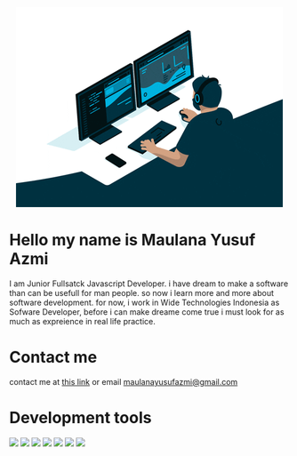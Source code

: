 <p align="center">
  <a href="http://ucupio.dev" target="_blank"><img src="./asset/giphy%20by%20%40dommespace.gif" /></a>
</p>

# Hello my name is Maulana Yusuf Azmi

I am Junior Fullsatck Javascript Developer. i have dream to make a software than can be usefull for man people. so now i learn more and more about software development. for now, i work in Wide Technologies Indonesia as Sofware Developer, before i can make dreame come true i must look for as much as expreience in real life practice. 

# Contact me

contact me at [this link](http://ucupio.dev) or email maulanayusufazmi@gmail.com

# Development tools

![](https://img.shields.io/badge/Code-React-informational?style=flat&logo=react&logoColor=white&color=4AB197)
![](https://img.shields.io/badge/Code-JavaScript-informational?style=flat&logo=JavaScript&logoColor=white&color=4AB197)
![](https://img.shields.io/badge/Code-TypeScript-informational?style=flat&logo=TypeScript&logoColor=white&color=4AB197)
![](https://img.shields.io/badge/Code-Java-informational?style=flat&logo=Java&logoColor=white&color=4AB197)
![](https://img.shields.io/badge/Code-SpringBoot-informational?style=flat&logo=Spring&logoColor=white&color=4AB197)
![](https://img.shields.io/badge/Code-MongoDB-informational?style=flat&logo=MongoDB&logoColor=white&color=4AB197)
![](https://img.shields.io/badge/Code-MySQL-informational?style=flat&logo=MySQL&logoColor=white&color=4AB197)

<!---
ucupio/ucupio is a ✨ special ✨ repository because its `README.md` (this file) appears on your GitHub profile.
You can click the Preview link to take a look at your changes.
--->
